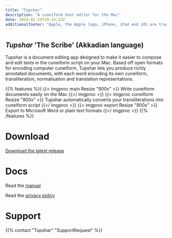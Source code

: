 ```yaml
---
title: "Tupshar"
description: "A cuneiform text editor for the Mac"
date: 2019-02-25T19:14:23Z
additionalfooter: "Apple, the Apple logo, iPhone, iPad and iOS are trademarks of Apple Inc., registered in the U.S. and other countries and regions. App Store is a service mark of Apple Inc. Microsoft and Microsoft Word are registered trademarks of Microsoft Corporation, used with permission from Microsoft. "
---
```

## *Tupshar* 'The Scribe' (Akkadian language)

Tupshar is a document editing app designed to make it easier to compose and edit texts in the cuneiform script on your Mac. Based off open formats for encoding computer cuneiform, Tupshar lets you produce richly annotated documents, with each word encoding its own cuneiform, transliteration, normalisation and translation representations.

{{% features %}}
{{< imgproc main Resize "900x" >}} Write cuneiform documents easily on the Mac {{</ imgproc >}}
{{< imgproc cuneiform Resize "900x" >}} Tupshar automatically converts your transliterations into cuneiform script {{</ imgproc >}}
{{< imgproc export Resize "900x" >}} Export to Microsoft Word or plain text formats {{</ imgproc >}}
{{% /features %}}

# Download

[Download the latest release](https://github.com/ckanchan/Tupshar/releases/download/0.4.1-beta/Tupshar.dmg)

# Docs

Read the [manual](/manuals/tupshar/index.html)

Read the [privacy policy](./privacy/)

# Support

{{% contact "Tupshar" "SupportRequest" %}}